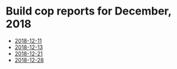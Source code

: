 # Build cop reports for December, 2018

* [2018-12-11](https://bitbucket.org/osrf/gazebo/wiki/buildcop/2018/12/11.md)
* [2018-12-13](https://bitbucket.org/osrf/gazebo/wiki/buildcop/2018/12/13.md)
* [2018-12-21](https://bitbucket.org/osrf/gazebo/wiki/buildcop/2018/12/21.md)
* [2018-12-28](https://bitbucket.org/osrf/gazebo/wiki/buildcop/2018/12/28.md)